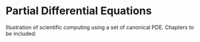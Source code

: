 # Partial Differential Equations

Illustration of scientific computing using a set of canonical PDE.
Chapters to be included:
    
